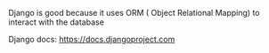 Django is good because it uses ORM ( Object Relational Mapping) to interact with the database

Django docs: https://docs.djangoproject.com
